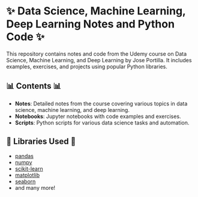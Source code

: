 # ✨ Data Science, Machine Learning, Deep Learning Notes and Python Code ✨

This repository contains notes and code from the Udemy course on Data Science, Machine Learning, and Deep Learning by Jose Portilla. It includes examples, exercises, and projects using popular Python libraries.

## 📊 Contents 📊

- **Notes**: Detailed notes from the course covering various topics in data science, machine learning, and deep learning.
- **Notebooks**: Jupyter notebooks with code examples and exercises.
- **Scripts**: Python scripts for various data science tasks and automation.

## 📖 Libraries Used 📖

- [pandas](https://pandas.pydata.org/)
- [numpy](https://numpy.org/)
- [scikit-learn](https://scikit-learn.org/)
- [matplotlib](https://matplotlib.org/)
- [seaborn](https://seaborn.pydata.org/)
- and many more!
